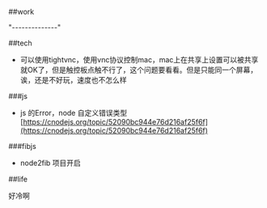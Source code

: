 ##work

"--------------"

##tech

* 可以使用tightvnc，使用vnc协议控制mac，mac上在共享上设置可以被共享就OK了，但是触控板点触不行了，这个问题要看看。但是只能同一个屏幕，诶，还是不好玩，速度也不怎么样

###js

* js 的Error，node 自定义错误类型[https://cnodejs.org/topic/52090bc944e76d216af25f6f](https://cnodejs.org/topic/52090bc944e76d216af25f6f)

###fibjs

* node2fib 项目开启

##life

好冷啊
